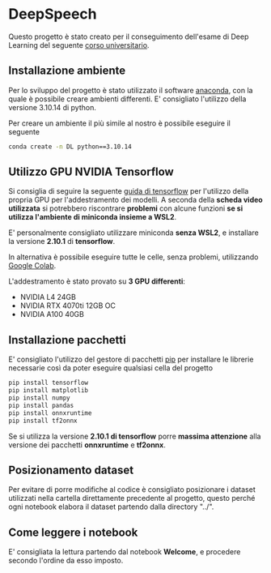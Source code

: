 # DeepSpeech

Questo progetto è stato creato per il conseguimento dell'esame di Deep Learning del seguente [corso universitario](www.google.com).

## Installazione ambiente
Per lo sviluppo del progetto è stato utilizzato il software [anaconda](https://www.anaconda.com/download), con la quale è possibile creare ambienti differenti. E' consigliato l'utilizzo della versione 3.10.14 di python.

Per creare un ambiente il più simile al nostro è possibile eseguire il seguente
```bash
conda create -n DL python==3.10.14
```
## Utilizzo GPU NVIDIA Tensorflow
Si consiglia di seguire la seguente [guida di tensorflow](https://www.tensorflow.org/install/pip) per l'utilizzo della propria GPU per l'addestramento dei modelli. A seconda della **scheda video utilizzata** si potrebbero riscontrare **problemi** con alcune funzioni **se si utilizza l'ambiente di miniconda insieme a WSL2**.

E' personalmente consigliato utilizzare miniconda **senza WSL2**, e installare la versione **2.10.1** di **tensorflow**.

In alternativa è possibile eseguire tutte le celle, senza problemi, utilizzando [Google Colab](https://colab.google/).

L'addestramento è stato provato su **3 GPU differenti**:
- NVIDIA L4 24GB
- NVIDIA RTX 4070ti 12GB OC
- NVIDIA A100 40GB

## Installazione pacchetti

E' consigliato l'utilizzo del gestore di pacchetti [pip](https://pip.pypa.io/en/stable/) per installare le librerie necessarie così da poter eseguire qualsiasi cella del progetto

```bash
pip install tensorflow
pip install matplotlib
pip install numpy
pip install pandas 
pip install onnxruntime
pip install tf2onnx
```

Se si utilizza la versione **2.10.1 di tensorflow** porre **massima attenzione** alla versione dei pacchetti **onnxruntime** e **tf2onnx**.

## Posizionamento dataset
Per evitare di porre modifiche al codice è consigliato posizionare i dataset utilizzati nella cartella direttamente precedente al progetto, questo perché ogni notebook elabora il dataset partendo dalla directory "../".

## Come leggere i notebook
E' consigliata la lettura partendo dal notebook **Welcome**, e procedere secondo l'ordine da esso imposto.